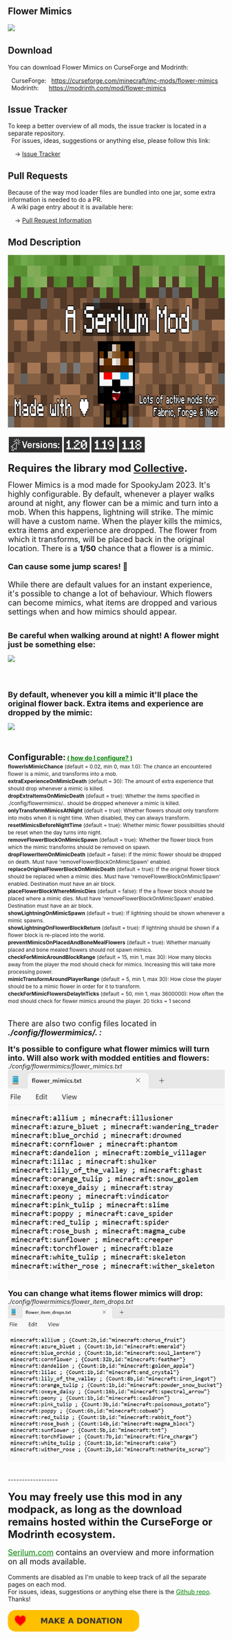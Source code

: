 <h2>Flower Mimics</h2>
<p><a href="https://github.com/Serilum/Flower-Mimics"><img src="https://serilum.com/assets/data/logo/flower-mimics.gif"></a></p><h2>Download</h2>
<p>You can download Flower Mimics on CurseForge and Modrinth:</p><p>&nbsp;&nbsp;CurseForge: &nbsp;&nbsp;<a href="https://curseforge.com/minecraft/mc-mods/flower-mimics">https://curseforge.com/minecraft/mc-mods/flower-mimics</a><br>&nbsp;&nbsp;Modrinth: &nbsp;&nbsp;&nbsp;&nbsp;&nbsp;<a href="https://modrinth.com/mod/flower-mimics">https://modrinth.com/mod/flower-mimics</a></p>
<h2>Issue Tracker</h2>
<p>To keep a better overview of all mods, the issue tracker is located in a separate repository.<br>&nbsp;&nbsp;For issues, ideas, suggestions or anything else, please follow this link:</p>
<p>&nbsp;&nbsp;&nbsp;&nbsp;-> <a href="https://serilum.com/url/issue-tracker">Issue Tracker</a></p>
<h2>Pull Requests</h2>
<p>Because of the way mod loader files are bundled into one jar, some extra information is needed to do a PR.<br>&nbsp;&nbsp;A wiki page entry about it is available here:</p>
<p>&nbsp;&nbsp;&nbsp;&nbsp;-> <a href="https://serilum.com/url/pull-requests">Pull Request Information</a></p>
<h2>Mod Description</h2>
<p><a href="https://serilum.com/" rel="nofollow"><img src="https://github.com/Serilum/.cdn/blob/main/description/header/header.png" alt="" width="838" height="400"></a><br><br><a href="https://legacy.curseforge.com/minecraft/mc-mods/flower-mimics/files"><img src="https://github.com/Serilum/.cdn/raw/main/description/versions/header.png"></a><a href="https://legacy.curseforge.com/minecraft/mc-mods/flower-mimics/files/all?filter-status=1&filter-game-version=1738749986:75125" rel="nofollow"><img src="https://github.com/Serilum/.cdn/raw/main/description/versions/1_20.png"></a><a href="https://legacy.curseforge.com/minecraft/mc-mods/flower-mimics/files/all?filter-status=1&filter-game-version=1738749986:73407" rel="nofollow"><img src="https://github.com/Serilum/.cdn/raw/main/description/versions/1_19.png"></a><a href="https://legacy.curseforge.com/minecraft/mc-mods/flower-mimics/files/all?filter-status=1&filter-game-version=1738749986:73250" rel="nofollow"><img src="https://github.com/Serilum/.cdn/raw/main/description/versions/1_18.png"></a><br><br><strong><span style="font-size:24px">Requires the library mod&nbsp;<a style="font-size:24px" href="https://curseforge.com/minecraft/mc-mods/collective" rel="nofollow">Collective</a>.<br></span></strong></p>
<p><span style="font-size:18px">Flower Mimics is a mod made for SpookyJam 2023. It's highly configurable. By default, whenever a player walks around at night, any flower can be a mimic and turn into a mob. When this happens, lightning will strike. The mimic will have a custom name. When the player kills the mimics, extra items and experience are dropped. The flower from which it transforms, will be placed back in the original location. There is a <strong>1/50</strong> chance that a flower is a mimic.<br><br><strong>Can cause some jump scares! <span style="font-size:18px">👻</span></strong></span><span style="font-size:18px"><br><br>While there are default values for an instant experience, it's possible to change a lot of behaviour. Which flowers can become mimics, what items are dropped and various settings when and how mimics should appear.</span><br><br><br><span style="font-size:18px"><strong>Be careful when walking around at night! A flower might just be something else:</strong></span></p>
<div class="spoiler">
<p><picture><img src="https://github.com/Serilum/.cdn/raw/main/projects/flower-mimics/c.gif"></picture></p>
</div>
<p>&nbsp;</p>
<p><br><span style="font-size:18px"><strong>By default, whenever you kill a mimic it'll place the original flower back. Extra items and experience are dropped by the mimic:</strong></span></p>
<div class="spoiler">
<p><picture><img src="https://github.com/Serilum/.cdn/raw/main/projects/flower-mimics/d.gif"></picture></p>
</div>
<p>&nbsp;<br><br><strong><span style="font-size:20px">Configurable:</span> <span style="color:#008000;font-size:14px"><a style="color:#008000" href="https://serilum.com/url/issue-trackerwiki/how-to-configure-mods" rel="nofollow">(&nbsp;how do I configure?&nbsp;)</a></span><br></strong><span style="font-size:12px"><strong>flowerIsMimicChance</strong>&nbsp;(default = 0.02, min 0, max 1.0): The chance an encountered flower is a mimic, and transforms into a mob.</span><br><span style="font-size:12px"><strong>extraExperienceOnMimicDeath</strong>&nbsp;(default = 30): The amount of extra experience that should drop whenever a mimic is killed.</span><br><span style="font-size:12px"><strong>dropExtraItemsOnMimicDeath</strong>&nbsp;(default = true): Whether the items specified in ./config/flowermimics/.. should be dropped whenever a mimic is killed.</span><br><span style="font-size:12px"><strong>onlyTransformMimicsAtNight</strong>&nbsp;(default = true): Whether flowers should only transform into mobs when it is night time. When disabled, they can always transform.</span><br><span style="font-size:12px"><strong>resetMimicsBeforeNightTime</strong>&nbsp;(default = true): Whether mimic flower possibilities should be reset when the day turns into night.</span><br><span style="font-size:12px"><strong>removeFlowerBlockOnMimicSpawn</strong>&nbsp;(default = true): Whether the flower block from which the mimic transforms should be removed on spawn.</span><br><span style="font-size:12px"><strong>dropFlowerItemOnMimicDeath</strong>&nbsp;(default = false): If the mimic flower should be dropped on death. Must have 'removeFlowerBlockOnMimicSpawn' enabled.</span><br><span style="font-size:12px"><strong>replaceOriginalFlowerBlockOnMimicDeath</strong>&nbsp;(default = true): If the original flower block should be replaced when a mimic dies. Must have 'removeFlowerBlockOnMimicSpawn' enabled. Destination must have an air block.</span><br><span style="font-size:12px"><strong>placeFlowerBlockWhereMimicDies</strong>&nbsp;(default = false): If the a flower block should be placed where a mimic dies. Must have 'removeFlowerBlockOnMimicSpawn' enabled. Destination must have an air block.</span><br><span style="font-size:12px"><strong>showLightningOnMimicSpawn</strong>&nbsp;(default = true): If lightning should be shown whenever a mimic spawns.</span><br><span style="font-size:12px"><strong>showLightningOnFlowerBlockReturn</strong>&nbsp;(default = true): If lightning should be shown if a flower block is re-placed into the world.</span><br><span style="font-size:12px"><strong>preventMimicsOnPlacedAndBoneMealFlowers</strong>&nbsp;(default = true): Whether manually placed and bone mealed flowers should not spawn mimics.</span><br><span style="font-size:12px"><strong>checkForMimicAroundBlockRange</strong>&nbsp;(default = 15, min 1, max 30): How many blocks away from the player the mod should check for mimics. Increasing this will take more processing power.</span><br><span style="font-size:12px"><strong>mimicTransformAroundPlayerRange</strong>&nbsp;(default = 5, min 1, max 30): How close the player should be to a mimic flower in order for it to transform.</span><br><span style="font-size:12px"><strong>checkForMimicFlowersDelayInTicks</strong>&nbsp;(default = 50, min 1, max 3600000): How often the mod should check for flower mimics around the player. 20 ticks = 1 second</span><br><br><br><span style="font-size:18px">There are also two config files located in <em><strong>./config/flowermimics/. :</strong></em></span><br><br><span style="font-size:14px"><strong><span style="font-size:18px">It's possible to configure what flower mimics will turn into. Will also work with modded entities and flowers:</span><br></strong><em>./config/flowermimics/flower_mimics.txt</em></span><br><picture><img src="https://github.com/Serilum/.cdn/raw/main/projects/flower-mimics/a.png"></picture><br><br><span style="font-size:14px"><strong><span style="font-size:18px">You can change what items flower mimics will drop:</span><br></strong><em>./config/flowermimics/flower_item_drops.txt</em></span><br><picture><img src="https://github.com/Serilum/.cdn/raw/main/projects/flower-mimics/b.png"></picture></p>
<p><br>------------------<br><br><span style="font-size:24px"><strong>You may freely use this mod in any modpack, as long as the download remains hosted within the CurseForge or Modrinth ecosystem.</strong></span><br><br><span style="font-size:18px"><a style="font-size:18px;color:#008000" href="https://serilum.com/" rel="nofollow">Serilum.com</a> contains an overview and more information on all mods available.</span><br><br><span style="font-size:14px">Comments are disabled as I'm unable to keep track of all the separate pages on each mod.</span><span style="font-size:14px"><br>For issues, ideas, suggestions or anything else there is the&nbsp;<a style="font-size:14px;color:#008000" href="https://serilum.com/url/issue-tracker" rel="nofollow">Github repo</a>. Thanks!</span><span style="font-size:6px"><br><br></span><a href="https://ricksouth.com/donate" rel="nofollow"><img src="https://github.com/Serilum/.cdn/raw/main/description/shields/donation_rounded.svg" alt="" width="306" height="50"></a></p>
